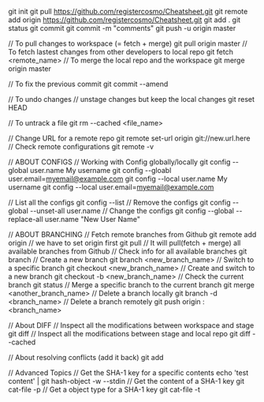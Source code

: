 git init 
git pull https://github.com/registercosmo/Cheatsheet.git
git remote add origin https://github.com/registercosmo/Cheatsheet.git
git add .
git status
git commit
git commit -m "comments"
git push -u origin master

// To pull changes to workspace (= fetch + merge)
git pull origin master 
// To fetch lastest changes from other developers to local repo
git fetch <remote_name>
// To merge the local repo and the workspace
git merge origin master

// To fix the previous commit
git commit --amend

// To undo changes
// unstage changes but keep the local changes
git reset HEAD

// To untrack a file
git rm --cached <file_name>

// Change URL for a remote repo
git remote set-url origin git://new.url.here
// Check remote configurations
git remote -v

// ABOUT CONFIGS
// Working with Config globally/locally
git config --global user.name My username
git config --gloabl user.email=myemail@example.com
git config --local user.name My username
git config --local user.email=myemail@example.com

// List all the configs
git config --list
// Remove the configs
git config --global --unset-all user.name
// Change the configs
git config --global --replace-all user.name "New User Name"


// ABOUT BRANCHING
// Fetch remote branches from Github
git remote add origin <ULR> // we have to set origin first
git pull // It will pull(fetch + merge) all available branches from Github
// Check info for all available branches
git branch
// Create a new branch
git branch  <new_branch_name>
// Switch to a specific branch
git checkout  <new_branch_name>
// Create and switch to a new branch
git checkout -b <new_branch_name>
// Check the current branch
git status
// Merge a specific branch to the current branch
git merge <another_branch_name>
// Delete a branch locally
git branch -d <branch_name>
// Delete a branch remotely
git push origin :<branch_name>


// About DIFF
// Inspect all the modifications between workspace and stage
git diff
// Inspect all the modifications between stage and local repo
git diff --cached

// About resolving conflicts (add it back)
git add <resolved file>

// Advanced Topics
// Get the SHA-1 key for a specific contents
echo 'test content' | git hash-object -w --stdin
// Get the content of a SHA-1 key
git cat-file -p <key>
// Get a object type for a SHA-1 key
git cat-file -t <key>


